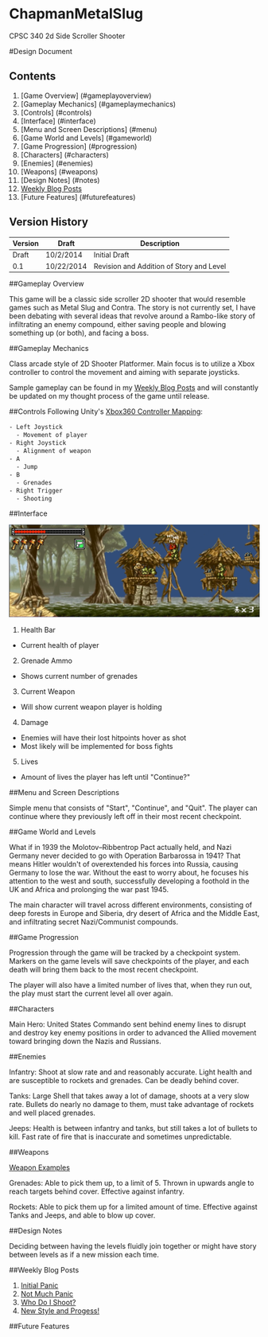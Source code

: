 ChapmanMetalSlug
================

CPSC 340 2d Side Scroller Shooter

#Design Document

Contents
-------------
1. [Game Overview] (#gameplayoverview)
2. [Gameplay Mechanics] (#gameplaymechanics)
3. [Controls] (#controls)
4. [Interface] (#interface)
5. [Menu and Screen Descriptions] (#menu)
6. [Game World and Levels] (#gameworld)
7. [Game Progression] (#progression)
8. [Characters] (#characters)
9. [Enemies] (#enemies)
10. [Weapons] (#weapons)
11. [Design Notes] (#notes)
12. [Weekly Blog Posts](#posts)
13. [Future Features] (#futurefeatures)


Version History
---------------------

Version | Draft | Description
-----------|--------|-----------------
Draft | 10/2/2014 | Initial Draft
0.1 | 10/22/2014 | Revision and Addition of Story and Level

##<a name="gameplayoverview"></a>Gameplay Overview

This game will be a classic side scroller 2D shooter that would resemble games such as Metal Slug and Contra. The story is not currently set, I have been debating with several ideas that revolve around a Rambo-like story of infiltrating an enemy compound, either saving people and blowing something up (or both), and facing a boss.

##<a name="gameplaymechanics"></a>Gameplay Mechanics

Class arcade style of 2D Shooter Platformer. Main focus is to utilize a Xbox controller to control the movement and aiming with separate joysticks.

Sample gameplay can be found in my [Weekly Blog Posts](#posts) and will constantly be updated on my thought process of the game until release.

##<a name="controls"></a>Controls
Following Unity's [Xbox360 Controller Mapping](http://wiki.unity3d.com/images/a/a7/X360Controller2.png):

    - Left Joystick
      - Movement of player
    - Right Joystick
      - Alignment of weapon
    - A
      - Jump
    - B
      - Grenades
    - Right Trigger
      - Shooting

##<a name="interface"></a>Interface

![Example Interface](Assets/Ideas/UIExample.png)


1. Health Bar
  - Current health of player
2. Grenade Ammo
  - Shows current number of grenades
3. Current Weapon
  - Will show current weapon player is holding
4. Damage
  - Enemies will have their lost hitpoints hover as shot
  - Most likely will be implemented for boss fights
5. Lives
  - Amount of lives the player has left until "Continue?"

##<a name="menu"></a>Menu and Screen Descriptions

Simple menu that consists of "Start", "Continue", and "Quit". The player can continue where they previously left off in their most recent checkpoint.

##<a name="gameworld"></a>Game World and Levels

What if in 1939 the Molotov–Ribbentrop Pact actually held, and Nazi Germany never decided to go with Operation Barbarossa in 1941? That means Hitler wouldn't of overextended his forces into Russia, causing Germany to lose the war. Without the east to worry about, he focuses his attention to the west and south, successfully developing a foothold in the UK and Africa and prolonging the war past 1945. 

The main character will travel across different environments, consisting of deep forests in Europe and Siberia, dry desert of Africa and the Middle East, and infiltrating secret Nazi/Communist compounds.

##<a name="progression"></a>Game Progression

Progression through the game will be tracked by a checkpoint system. Markers on the game levels will save checkpoints of the player, and each death will bring them back to the most recent checkpoint. 

The player will also have a limited number of lives that, when they run out, the play must start the current level all over again.

##<a name="characters"></a>Characters

Main Hero: United States Commando sent behind enemy lines to disrupt and destroy key enemy positions in order to advanced the Allied movement toward bringing down the Nazis and Russians.

##<a name="enemies"></a>Enemies

Infantry: Shoot at slow rate and and reasonably accurate. Light health and are susceptible to rockets and grenades. Can be deadly behind cover.

Tanks: Large Shell that takes away a lot of damage, shoots at a very slow rate. Bullets do nearly no damage to them, must take advantage of rockets and well placed grenades.

Jeeps: Health is between infantry and tanks, but still takes a lot of bullets to kill. Fast rate of fire that is inaccurate and sometimes unpredictable.

##<a name="weapons"></a>Weapons

[Weapon Examples](https://www.youtube.com/watch?v=JPiwHO6HJ2U)

Grenades: Able to pick them up, to a limit of 5. Thrown in upwards angle to reach targets behind cover. Effective against infantry.

Rockets: Able to pick them up for a limited amount of time. Effective against Tanks and Jeeps, and able to blow up cover.

##<a name="notes"></a>Design Notes

Deciding between having the levels fluidly join together or might have story between levels as if a new mission each time.

##<a name="posts"></a>Weekly Blog Posts
1. [Initial Panic](http://jacks205.blogspot.com/2014/09/week-1-initial-panic.html)
2. [Not Much Panic](http://jacks205.blogspot.com/2014/09/week-2-not-much-panic.html)
3. [Who Do I Shoot?](http://jacks205.blogspot.com/2014/10/week-3-who-do-i-shoot.html)
4. [New Style and Progess!](http://jacks205.blogspot.com/2014/10/week-4-new-style-and-progess.html)

##<a name="futurefeatures"></a>Future Features

